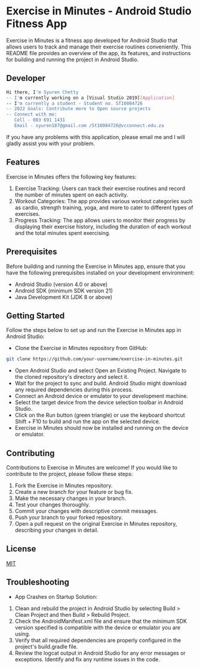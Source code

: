 # Exercise in Minutes - Android Studio Fitness App
Exercise in Minutes is a fitness app developed for Android Studio that allows users to track and manage their exercise routines conveniently. This README file provides an overview of the app, its features, and instructions for building and running the project in Android Studio.

## Developer
```bash
Hi there, I'm Syuren Chetty
-- I'm currently working on a [Visual Studio 2019][Application]
-- I'm currently a student - Student no. ST10084726
-- 2022 Goals: Contribute more to Open source projects
-- Connect with me:
   Cell - 083 691 1431
   Email - syuren187@gmail.com /St10084726@vcconnect.edu.za
```
If you have any problems with this application, please email me and I will gladly assist you with your problem.

## Features
Exercise in Minutes offers the following key features:
1) Exercise Tracking: Users can track their exercise routines and record the number of minutes spent on each activity.
2) Workout Categories: The app provides various workout categories such as cardio, strength training, yoga, and more to cater to different types of exercises.
3) Progress Tracking: The app allows users to monitor their progress by displaying their exercise history, including the duration of each workout and the total minutes spent exercising.

## Prerequisites
Before building and running the Exercise in Minutes app, ensure that you have the following prerequisites installed on your development environment:
- Android Studio (version 4.0 or above)
- Android SDK (minimum SDK version 21)
- Java Development Kit (JDK 8 or above)

## Getting Started
Follow the steps below to set up and run the Exercise in Minutes app in Android Studio:
- Clone the Exercise in Minutes repository from GitHub:
```bash
git clone https://github.com/your-username/exercise-in-minutes.git
```
- Open Android Studio and select Open an Existing Project. Navigate to the cloned repository's directory and select it.
- Wait for the project to sync and build. Android Studio might download any required dependencies during this process.
- Connect an Android device or emulator to your development machine.
- Select the target device from the device selection toolbar in Android Studio.
- Click on the Run button (green triangle) or use the keyboard shortcut Shift + F10 to build and run the app on the selected device.
- Exercise in Minutes should now be installed and running on the device or emulator.

## Contributing
Contributions to Exercise in Minutes are welcome! If you would like to contribute to the project, please follow these steps:
1) Fork the Exercise in Minutes repository.
2) Create a new branch for your feature or bug fix.
3) Make the necessary changes in your branch.
4) Test your changes thoroughly.
5) Commit your changes with descriptive commit messages.
6) Push your branch to your forked repository.
7) Open a pull request on the original Exercise in Minutes repository, describing your changes in detail.

## License
[MIT](https://choosealicense.com/licenses/mit/)

## Troubleshooting
* App Crashes on Startup
Solution:
1) Clean and rebuild the project in Android Studio by selecting Build > Clean Project and then Build > Rebuild Project.
2) Check the AndroidManifest.xml file and ensure that the minimum SDK version specified is compatible with the device or emulator you are using.
3) Verify that all required dependencies are properly configured in the project's build.gradle file.
4) Review the logcat output in Android Studio for any error messages or exceptions. Identify and fix any runtime issues in the code.
